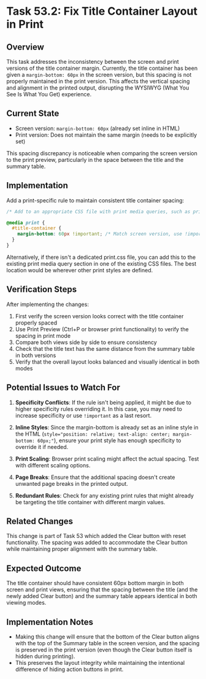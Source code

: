 # Task 53.2: Fix Title Container Layout in Print

## Overview

This task addresses the inconsistency between the screen and print versions of the title container margin. Currently, the title container has been given a `margin-bottom: 60px` in the screen version, but this spacing is not properly maintained in the print version. This affects the vertical spacing and alignment in the printed output, disrupting the WYSIWYG (What You See Is What You Get) experience.

## Current State

- Screen version: `margin-bottom: 60px` (already set inline in HTML)
- Print version: Does not maintain the same margin (needs to be explicitly set)

This spacing discrepancy is noticeable when comparing the screen version to the print preview, particularly in the space between the title and the summary table.

## Implementation

Add a print-specific rule to maintain consistent title container spacing:

```css
/* Add to an appropriate CSS file with print media queries, such as print.css */

@media print {
  #title-container {
    margin-bottom: 60px !important; /* Match screen version, use !important to override inline styles if needed */
  }
}
```

Alternatively, if there isn't a dedicated print.css file, you can add this to the existing print media query section in one of the existing CSS files. The best location would be wherever other print styles are defined.

## Verification Steps

After implementing the changes:

1. First verify the screen version looks correct with the title container properly spaced
2. Use Print Preview (Ctrl+P or browser print functionality) to verify the spacing in print mode
3. Compare both views side by side to ensure consistency
4. Check that the title text has the same distance from the summary table in both versions
5. Verify that the overall layout looks balanced and visually identical in both modes

## Potential Issues to Watch For

1. **Specificity Conflicts**: If the rule isn't being applied, it might be due to higher specificity rules overriding it. In this case, you may need to increase specificity or use `!important` as a last resort.

2. **Inline Styles**: Since the margin-bottom is already set as an inline style in the HTML (`style="position: relative; text-align: center; margin-bottom: 60px;"`), ensure your print style has enough specificity to override it if needed.

3. **Print Scaling**: Browser print scaling might affect the actual spacing. Test with different scaling options.

4. **Page Breaks**: Ensure that the additional spacing doesn't create unwanted page breaks in the printed output.

5. **Redundant Rules**: Check for any existing print rules that might already be targeting the title container with different margin values.

## Related Changes

This change is part of Task 53 which added the Clear button with reset functionality. The spacing was added to accommodate the Clear button while maintaining proper alignment with the summary table.

## Expected Outcome

The title container should have consistent 60px bottom margin in both screen and print views, ensuring that the spacing between the title (and the newly added Clear button) and the summary table appears identical in both viewing modes.

## Implementation Notes

- Making this change will ensure that the bottom of the Clear button aligns with the top of the Summary table in the screen version, and the spacing is preserved in the print version (even though the Clear button itself is hidden during printing).
- This preserves the layout integrity while maintaining the intentional difference of hiding action buttons in print.
